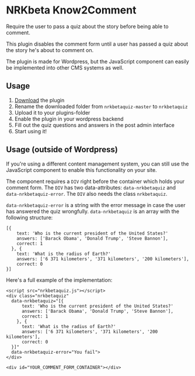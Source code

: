 # NRKbeta Know2Comment

Require the user to pass a quiz about the story before being able to comment.

This plugin disables the comment form until a user has passed a quiz about the story he's about to comment on.

The plugin is made for Wordpress, but the JavaScript component can easily be implemented into other CMS systems as well.

## Usage

1. [Download](https://github.com/nrkbeta/nrkbetaquiz/archive/master.zip) the plugin
1. Rename the downloaded folder from `nrkbetaquiz-master` to `nrkbetaquiz`
1. Upload it to your plugins-folder
1. Enable the plugin in your wordpress backend
1. Fill out the quiz questions and answers in the post admin interface
1. Start using it!

## Usage (outside of Wordpress)

If you're using a different content management system, you can still use the JavaScript component to enable this functionality on your site.

The component requires a `DIV` right before the container which holds your comment form. The `DIV` has two data-attributes: `data-nrkbetaquiz` and `data-nrkbetaquiz-error`. The `DIV` also needs the class `nrkbetaquiz`.

`data-nrkbetaquiz-error` is a string with the error message in case the user has answered the quiz wrongfully.
`data-nrkbetaquiz` is an array with the following structure:

	[{
	    text: 'Who is the current president of the United States?'
	    answers: ['Barack Obama', 'Donald Trump', 'Steve Bannon'],
	    correct: 1
	  }, {
	    text: 'What is the radius of Earth?'
	    answers: ['6 371 kilometers', '371 kilometers', '200 kilometers'],
	    correct: 0
	}]


Here's a full example of the implementation:

	<script src="nrkbetaquiz.js"></script>
	<div class="nrkbetaquiz"
	  data-nrkbetaquiz="[{
	      text: 'Who is the current president of the United States?'
	      answers: ['Barack Obama', 'Donald Trump', 'Steve Bannon'],
	      correct: 1
	    }, {
	      text: 'What is the radius of Earth?'
	      answers: ['6 371 kilometers', '371 kilometers', '200 kilometers'],
	      correct: 0
	  }]"
	  data-nrkbetaquiz-error="You fail">
	</div>

	<div id="YOUR_COMMENT_FORM_CONTAINER"></div>
